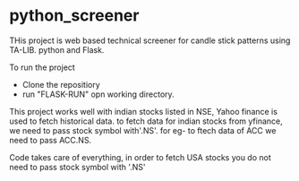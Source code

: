 # python_screener
THis project is web based technical screener for candle stick patterns using TA-LIB. python and Flask.

To run the project
- Clone the repositiory
- run "FLASK-RUN" opn working directory.

This project works well with indian stocks listed in NSE, Yahoo finance is used to fetch historical data.
to fetch data for indian stocks from yfinance, we need to pass stock symbol with'.NS'.
for eg- to ftech data of ACC we need to pass ACC.NS.

Code takes care of everything, in order to fetch USA stocks you do not need to pass stock symbol with '.NS'
